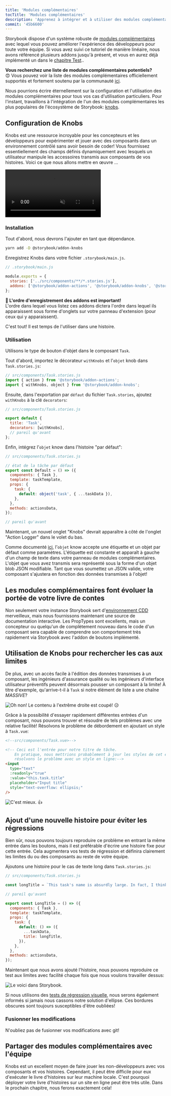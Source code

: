 ```yaml
---
title: 'Modules complémentaires'
tocTitle: 'Modules complémentaires'
description: 'Apprenez à intégrer et à utiliser des modules complémentaires à l aide d un exemple populaire'
commit: '45b6600'
---
```


Storybook dispose d'un système robuste de [modules complémentaires](https://storybook.js.org/addons/introduction/) avec lequel vous pouvez améliorer l'expérience des développeurs pour toute votre équipe. Si vous avez suivi ce tutoriel de manière linéaire, nous avons référencé plusieurs addons jusqu'à présent, et vous en aurez déjà implémenté un dans le [chapitre Test](/vue/en/test/)..

<div class="aside">
<strong>Vous recherchez une liste de modules complémentaires potentiels?</strong>
<br/>
😍 Vous pouvez voir la liste des modules complémentaires officiellement supportés et fortement soutenu par la communauté <a href="https://storybook.js.org/addons/addon-gallery/">ici</a>.
</div>

Nous pourrions écrire éternellement sur la configuration et l'utilisation des modules complémentaires pour tous vos cas d'utilisation particuliers. Pour l'instant, travaillons à l'intégration de l'un des modules complémentaires les plus populaires de l'écosystème de Storybook: [knobs](https://github.com/storybooks/storybook/tree/master/addons/knobs).

## Configuration de Knobs

Knobs est une ressource incroyable pour les concepteurs et les développeurs pour expérimenter et jouer avec des composants dans un environnement contrôlé sans avoir besoin de coder! Vous fournissez essentiellement des champs définis dynamiquement avec lesquels un utilisateur manipule les accessoires transmis aux composants de vos histoires. Voici ce que nous allons mettre en œuvre ...

<video autoPlay muted playsInline loop>
  <source
    src="/intro-to-storybook/addon-knobs-demo.mp4"
    type="video/mp4"
  />
</video>

### Installation

Tout d'abord, nous devrons l'ajouter en tant que dépendance.

```bash
yarn add -D @storybook/addon-knobs
```

Enregistrez Knobs dans votre fichier `.storybook/main.js`.

```javascript
// .storybook/main.js

module.exports = {
  stories: ['../src/components/**/*.stories.js'],
  addons: ['@storybook/addon-actions', '@storybook/addon-knobs', '@storybook/addon-links'],
};
```

<div class="aside">
<strong>📝 L'ordre d'enregistrement des addons est important!</strong>
<br/>
L'ordre dans lequel vous listez ces addons dictera l'ordre dans lequel ils apparaissent sous forme d'onglets sur votre panneau d'extension (pour ceux qui y apparaissent).
</div>

C'est tout! Il est temps de l'utiliser dans une histoire.

### Utilisation

Utilisons le type de bouton d'objet dans le composant `Task`.

Tout d'abord, importez le décorateur `withKnobs` et l'`objet` knob dans `Task.stories.js`:

```javascript
// src/components/Task.stories.js
import { action } from '@storybook/addon-actions';
import { withKnobs, object } from '@storybook/addon-knobs';
```

Ensuite, dans l'exportation par `défaut` du fichier `Task.stories`, ajoutez `withKnobs` à la clé `decorators`:

```javascript
// src/components/Task.stories.js

export default {
  title: 'Task',
  decorators: [withKnobs],
  // pareil qu'avant
};
```

Enfin, intégrez l'`objet` know dans l'histoire "par défaut":

```javascript
// src/components/Task.stories.js

// état de la tâche par défaut
export const Default = () => ({
  components: { Task },
  template: taskTemplate,
  props: {
    task: {
      default: object('task', { ...taskData }),
    },
  },
  methods: actionsData,
});

// pareil qu'avant
```

Maintenant, un nouvel onglet "Knobs" devrait apparaître à côté de l'onglet "Action Logger" dans le volet du bas.

Comme documenté [ici](https://github.com/storybooks/storybook/tree/master/addons/knobs#object), l'`objet` know accepte une étiquette et un objet par défaut comme paramètres. L'étiquette est constante et apparaît à gauche d'un champ de texte dans votre panneau de modules complémentaires. L'objet que vous avez transmis sera représenté sous la forme d'un objet blob JSON modifiable. Tant que vous soumettez un JSON valide, votre composant s'ajustera en fonction des données transmises à l'objet!

## Les modules complémentaires font évoluer la portée de votre livre de contes

Non seulement votre instance Storybook sert d'[environnement CDD](https://www.componentdriven.org/) merveilleux, mais nous fournissons maintenant une source de documentation interactive. Les PropTypes sont excellents, mais un concepteur ou quelqu'un de complètement nouveau dans le code d'un composant sera capable de comprendre son comportement très rapidement via Storybook avec l'addon de boutons implémenté.

## Utilisation de Knobs pour rechercher les cas aux limites

De plus, avec un accès facile à l'édition des données transmises à un composant, les ingénieurs d'assurance qualité ou les ingénieurs d'interface utilisateur préventifs peuvent désormais pousser un composant à la limite! À titre d'exemple, qu'arrive-t-il à `Task` si notre élément de liste a une chaîne _MASSIVE_?

![Oh non! Le contenu à l'extrême droite est coupé!](/intro-to-storybook/addon-knobs-demo-edge-case.png) 😥

Grâce à la possibilité d'essayer rapidement différentes entrées d'un composant, nous pouvons trouver et résoudre de tels problèmes avec une relative facilité! Résolvons le problème de débordement en ajoutant un style à `Task.vue`:

```html
<!--src/components/Task.vue>-->

<!-- Ceci est l'entrée pour notre titre de tâche. 
    En pratique, nous mettrions probablement à jour les styles de cet élément mais pour ce tutoriel, 
    résolvons le problème avec un style en ligne:-->
<input
  type="text"
  :readonly="true"
  :value="this.task.title"
  placeholder="Input title"
  style="text-overflow: ellipsis;"
/>
```

![C'est mieux.](/intro-to-storybook/addon-knobs-demo-edge-case-resolved.png) 👍

## Ajout d'une nouvelle histoire pour éviter les régressions

Bien sûr, nous pouvons toujours reproduire ce problème en entrant la même entrée dans les boutons, mais il est préférable d'écrire une histoire fixe pour cette entrée. Cela augmentera vos tests de régression et définira clairement les limites du ou des composants au reste de votre équipe.

Ajoutons une histoire pour le cas de texte long dans `Task.stories.js`:

```javascript
// src/components/Task.stories.js

const longTitle = `This task's name is absurdly large. In fact, I think if I keep going I might end up with content overflow. What will happen? The star that represents a pinned task could have text overlapping. The text could cut-off abruptly when it reaches the star. I hope not!`;

// pareil qu'avant

export const LongTitle = () => ({
  components: { Task },
  template: taskTemplate,
  props: {
    task: {
      default: () => ({
        ...taskData,
        title: longTitle,
      }),
    },
  },
  methods: actionsData,
});
```

Maintenant que nous avons ajouté l'histoire, nous pouvons reproduire ce test aux limites avec facilité chaque fois que nous voulons travailler dessus:

![Le voici dans Storybook.](/intro-to-storybook/addon-knobs-demo-edge-case-in-storybook.png)

Si nous utilisons des [tests de régression visuelle](/vue/fr/test/), nous serons également informés si jamais nous cassons notre solution d'ellipse. Ces bordures obscures sont toujours susceptibles d'être oubliées!

### Fusionner les modifications

N'oubliez pas de fusionner vos modifications avec git!

## Partager des modules complémentaires avec l'équipe

Knobs est un excellent moyen de faire jouer les non-développeurs avec vos composants et vos histoires. Cependant, il peut être difficile pour eux d'exécuter le livre d'histoires sur leur machine locale. C'est pourquoi déployer votre livre d'histoires sur un site en ligne peut être très utile. Dans le prochain chapitre, nous ferons exactement cela!
